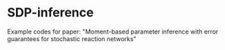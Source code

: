 # SDP-inference
Example codes for paper: "Moment-based parameter inference with error guarantees for stochastic reaction networks"
